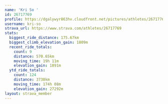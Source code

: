 ```yaml
---
name: 'Kri So '
id: 26717769
profile: https://dgalywyr863hv.cloudfront.net/pictures/athletes/26717769/7761026/14/large.jpg
username: kri-so
strava_url: https://www.strava.com/athletes/26717769
stats:
  biggest_ride_distance: 175.67km
  biggest_climb_elevation_gain: 1809m
  recent_ride_totals:
    count: 9
    distance: 570.65km
    moving_time: 19h 11m
    elevation_gain: 1891m
  ytd_ride_totals:
    count: 124
    distance: 3738km
    moving_time: 174h 08m
    elevation_gain: 27292m
layout: strava_member
--- 
```

